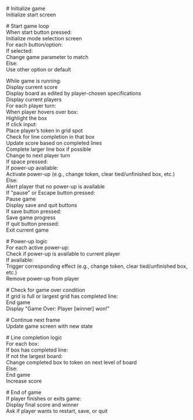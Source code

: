 


\# Initialize game  
Initialize start screen  

\# Start game loop  
When start button pressed:  
<tab>    Initialize mode selection screen  
    For each button/option:  
        If selected:  
            Change game parameter to match  
        Else:  
            Use other option or default  

While game is running:  
    Display current score  
    Display board as edited by player-chosen specifications  
    Display current players  
    For each player turn:  
        When player hovers over box:  
            Highlight the box  
        If click input:  
            Place player’s token in grid spot  
            Check for line completion in that box  
            Update score based on completed lines  
            Complete larger line box if possible  
            Change to next player turn  
    If space pressed:  
        If power-up available:  
            Activate power-up (e.g., change token, clear tied/unfinished box, etc.)  
        Else:  
            Alert player that no power-up is available  
    If "pause" or Escape button pressed:  
        Pause game  
        Display save and quit buttons  
        If save button pressed:  
            Save game progress  
        If quit button pressed:  
            Exit current game  

\# Power-up logic  
For each active power-up:  
    Check if power-up is available to current player  
    If available:  
        Trigger corresponding effect (e.g., change token, clear tied/unfinished box, etc.)  
        Remove power-up from player  

\# Check for game over condition  
If grid is full or largest grid has completed line:  
    End game  
    Display "Game Over: Player [winner] won!"  

\# Continue next frame  
Update game screen with new state  

\# Line completion logic  
For each box:  
    If box has completed line:  
        If not the largest board:  
            Change completed box to token on next level of board  
        Else:  
            End game  
        Increase score  

\# End of game  
If player finishes or exits game:  
    Display final score and winner  
    Ask if player wants to restart, save, or quit  
